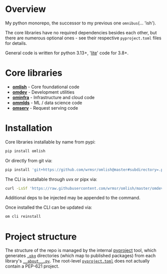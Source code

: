 # Overview

My python monorepo, the successor to my previous one `omnibus`(... 'ish').

The core libraries have no required dependencies besides each other, but there are numerous optional ones - see their
respective `pyproject.toml` files for details.

General code is written for python 3.13+, '[lite](omlish#lite-code)' code for 3.8+.

# Core libraries

- **[omlish](omlish#readme)** - Core foundational code
- **[omdev](omdev#readme)** - Development utilities
- **[ominfra](ominfra)** - Infrastructure and cloud code
- **[ommlds](ommlds)** - ML / data science code
- **[omserv](omserv)** - Request serving code

# Installation

Core libraries installable by name from pypi:

```bash
pip install omlish
```

Or directly from git via:

```bash
pip install 'git+https://github.com/wrmsr/omlish@master#subdirectory=.pkg/<pkg>'
```

The CLI is installable through uvx or pipx via:

```bash
curl -LsSf 'https://raw.githubusercontent.com/wrmsr/omlish/master/omdev/cli/install.py' | python3 -
```

Additional deps to be injected may be appended to the command.

Once installed the CLI can be updated via:

```bash
om cli reinstall
```

# Project structure

The structure of the repo is managed by the internal [pyproject](omdev/pyproject) tool, which generates [`.pkg`](.pkg)
directories (which map to published packages) from each library's [`__about__.py`](omlish/__about__.py). The root-level
[`pyproject.toml`](pyproject.toml) does not actually contain a PEP-621 project.

